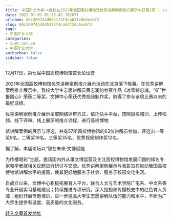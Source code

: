 ```yaml
---
title: 中国矿业大学->我校在2021年全国高校博物馆优秀讲解案例推介展示中获奖2项 | cumt.net.cn
date: 2022-01-01 01:23:42.162071
urlname: 66c209743d9d5173f4cab2f2db5eabf2
slug: 66c209743d9d5173f4cab2f2db5eabf2
tags: 
- 中国矿业大学
categories:
- cumt.net.cn
- 中国矿业大学
authorbox: false
sidebar: false
---
```

12月17日，第七届中国高校博物馆馆长论坛暨

2021年全国高校博物馆优秀讲解案例推介展示活动在北京落下帷幕。在优秀讲解案例推介展示中，我校大学生志愿讲解员黄志润的参赛作品《冰雪铸忠魂，“矿”世报国心》荣获二等奖，文博中心荣获优秀视频制作奖，取得了参与该项比赛以来的最好成绩。

优秀讲解案例推介展示采取网络评审方式，依托快手平台，按照报名培训、上传视频、线下评审、线上展示的推介流程，进行高校博物
<!--more-->
馆讲解案例的展示与评选，共有57所高校博物馆的63位讲解员参加，评选出一等奖9名，二等奖19名，三等奖35名，优秀视频制作奖12名。

据了解，本届论坛以“智在未来·文博赋能

为传播喝彩”主题，邀请国内外从事文博运营及关注高校博物馆发展问题的知名专家和学者就相关议题进行研讨与交流。优秀讲解案例展示与表彰旨在推动我国高校博物馆讲解水平的提高，使其更好地服务于社会、服务于校园文化生活。

自成立以来，文博中心积极拓展育人平台，联合人文与艺术学院广电系、中文系等专业开展实习基地建设；持续推进专项研究，深入挖掘和传播校史中的红色育人资源；组织开展专题培训，进一步提高大学生志愿讲解队伍的能力和水平，不断为广大师生提供有温度、高质量的文化服务。



[转入文章首发地址](http://xwzx.cumt.edu.cn/5e/f2/c523a614130/page.htm)